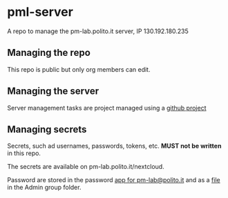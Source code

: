 # pml-server

A repo to manage the pm-lab.polito.it server, IP 130.192.180.235

## Managing the repo

This repo is public but only org members can edit.

## Managing the server

Server management tasks are project managed using a [github project](https://github.com/pm-lab-polito/pml-server/projects/1)

## Managing secrets

Secrets, such ad usernames, passwords, tokens, etc. **MUST not be written** in this repo.

The secrets are available on pm-lab.polito.it/nextcloud.

Password are stored in the password [app for pm-lab@polito.it](https://pm-lab.polito.it/nextcloud/apps/passwords/#/folders) and as a [file](https://pm-lab.polito.it/nextcloud/index.php/f/43154) in the Admin group folder.
